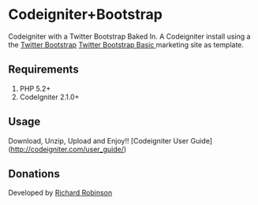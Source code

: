 # Codeigniter+Bootstrap

Codeigniter with a Twitter Bootstrap Baked In.
A Codeigniter install using a the [Twitter Bootstrap](http://twitter.github.com/bootstrap/) [Twitter Bootstrap Basic ](http://twitter.github.com/bootstrap/examples.html) marketing site as template.

## Requirements

1. PHP 5.2+
2. CodeIgniter 2.1.0+


## Usage

Download, Unzip, Upload and Enjoy!!
[Codeigniter User Guide] (http://codeigniter.com/user_guide/)


## Donations

Developed by [Richard Robinson](http://www.richardorobinson.com)